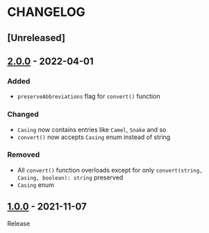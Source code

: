 # CHANGELOG
## [Unreleased]

## [2.0.0](../../compare/1.0.0..2.0.0) - 2022-04-01
### Added
- `preserveAbbreviations` flag for `convert()` function

### Changed
- `Casing` now contains entries like `Camel`, `Snake` and so
- `convert()` now accepts `Casing` enum instead of string

### Removed
- All `convert()` function overloads except for only `convert(string, Casing, boolean): string` preserved
- `Casing` enum

## [1.0.0](../../tree/1.0.0) - 2021-11-07
Release
